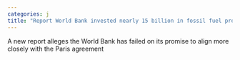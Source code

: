 ```yaml
---
categories: j
title: "Report World Bank invested nearly 15 billion in fossil fuel projects despite climate commitment"
---
```

A new report alleges the World Bank has failed on its promise to align more closely with the Paris agreement